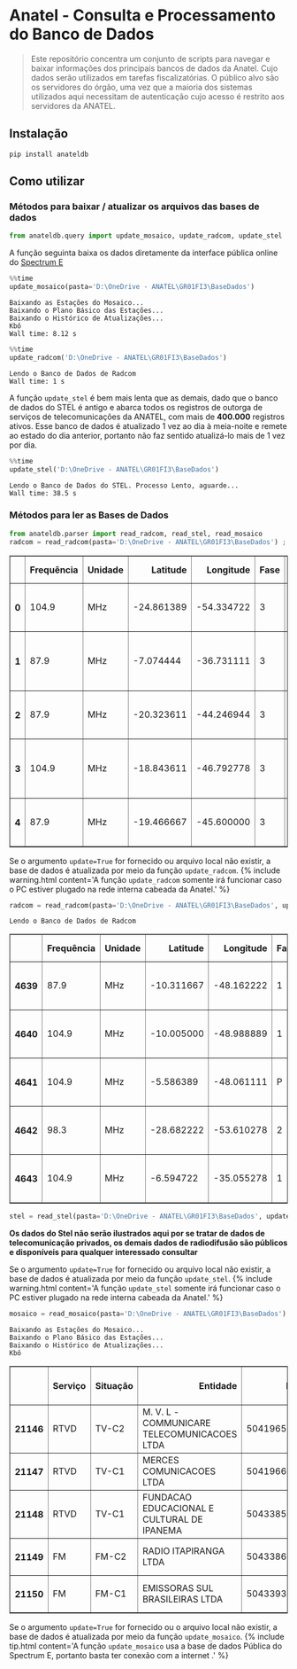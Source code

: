 # Anatel - Consulta e Processamento do Banco de Dados
> Este repositório concentra um conjunto de scripts para navegar e baixar informações dos principais bancos de dados da Anatel. Cujo dados serão utilizados em tarefas fiscalizatórias. O público alvo são os servidores do órgão, uma vez que a maioria dos sistemas utilizados aqui necessitam de autenticação cujo acesso é restrito aos servidores da ANATEL.


## Instalação

`pip install anateldb`

## Como utilizar

### Métodos para baixar / atualizar os arquivos das bases de dados

```python
from anateldb.query import update_mosaico, update_radcom, update_stel
```

A função seguinta baixa os dados diretamente da interface pública online do [Spectrum E](http://sistemas.anatel.gov.br/se/public/view/b/srd.php) 

```python
%%time
update_mosaico(pasta='D:\OneDrive - ANATEL\GR01FI3\BaseDados')
```

    Baixando as Estações do Mosaico...
    Baixando o Plano Básico das Estações...
    Baixando o Histórico de Atualizações...
    Kbô
    Wall time: 8.12 s


```python
%%time
update_radcom('D:\OneDrive - ANATEL\GR01FI3\BaseDados')
```

    Lendo o Banco de Dados de Radcom
    Wall time: 1 s


A função `update_stel` é bem mais lenta que as demais, dado que o banco de dados do STEL é antigo e abarca todos os registros de outorga de serviços de telecomunicações da ANATEL, com mais de **400.000** registros ativos. Esse banco de dados é atualizado 1 vez ao dia à meia-noite e remete ao estado do dia anterior, portanto não faz sentido atualizá-lo mais de 1 vez por dia.

```python
%%time
update_stel('D:\OneDrive - ANATEL\GR01FI3\BaseDados')
```

    Lendo o Banco de Dados do STEL. Processo Lento, aguarde...
    Wall time: 38.5 s


### Métodos para ler as Bases de Dados

```python
from anateldb.parser import read_radcom, read_stel, read_mosaico
radcom = read_radcom(pasta='D:\OneDrive - ANATEL\GR01FI3\BaseDados') ; radcom.head()
```




<div>
<style scoped>
    .dataframe tbody tr th:only-of-type {
        vertical-align: middle;
    }

    .dataframe tbody tr th {
        vertical-align: top;
    }

    .dataframe thead th {
        text-align: right;
    }
</style>
<table border="1" class="dataframe">
  <thead>
    <tr style="text-align: right;">
      <th></th>
      <th>Frequência</th>
      <th>Unidade</th>
      <th>Latitude</th>
      <th>Longitude</th>
      <th>Fase</th>
      <th>Situação</th>
      <th>Numero da Estação</th>
      <th>CNPJ</th>
      <th>Fistel</th>
      <th>Entidade</th>
      <th>Município</th>
      <th>UF</th>
    </tr>
  </thead>
  <tbody>
    <tr>
      <th>0</th>
      <td>104.9</td>
      <td>MHz</td>
      <td>-24.861389</td>
      <td>-54.334722</td>
      <td>3</td>
      <td>A</td>
      <td>641168764</td>
      <td>00104477000117</td>
      <td>50011685115</td>
      <td>ACADEMIA CULTURAL DE SANTA HELENA - ACULT - ST...</td>
      <td>Santa Helena</td>
      <td>PR</td>
    </tr>
    <tr>
      <th>1</th>
      <td>87.9</td>
      <td>MHz</td>
      <td>-7.074444</td>
      <td>-36.731111</td>
      <td>3</td>
      <td>M</td>
      <td>682699349</td>
      <td>00284576000128</td>
      <td>50012524409</td>
      <td>ASSOCIACAO DOS MORADORES E PRODUT. RURAIS DE A...</td>
      <td>Assunção</td>
      <td>PB</td>
    </tr>
    <tr>
      <th>2</th>
      <td>87.9</td>
      <td>MHz</td>
      <td>-20.323611</td>
      <td>-44.246944</td>
      <td>3</td>
      <td>H</td>
      <td>659028590</td>
      <td>00575697000129</td>
      <td>50011824689</td>
      <td>ASSOCIACAO BONFIM ESPERANCA- ABESPE</td>
      <td>Bonfim</td>
      <td>MG</td>
    </tr>
    <tr>
      <th>3</th>
      <td>104.9</td>
      <td>MHz</td>
      <td>-18.843611</td>
      <td>-46.792778</td>
      <td>3</td>
      <td>B</td>
      <td>631410937</td>
      <td>00792795000118</td>
      <td>50011398132</td>
      <td>ASSOCIACAO DOS TRABALHADORES DE GUIMARANIA (ATG)</td>
      <td>Guimarânia</td>
      <td>MG</td>
    </tr>
    <tr>
      <th>4</th>
      <td>87.9</td>
      <td>MHz</td>
      <td>-19.466667</td>
      <td>-45.600000</td>
      <td>3</td>
      <td>M</td>
      <td>631412301</td>
      <td>00794510000188</td>
      <td>50011398990</td>
      <td>FUNDACAO ASSISTENCIAL LAR DA PAZ - FALP</td>
      <td>Dores do Indaiá</td>
      <td>MG</td>
    </tr>
  </tbody>
</table>
</div>



Se o argumento `update=True` for fornecido ou arquivo local não existir, a base de dados é atualizada por meio da função `update_radcom`. 
{% include warning.html content='A função `update_radcom` somente irá funcionar caso o PC estiver plugado na rede interna cabeada da Anatel.' %}

```python
radcom = read_radcom(pasta='D:\OneDrive - ANATEL\GR01FI3\BaseDados', update=True) ; radcom.tail()
```

    Lendo o Banco de Dados de Radcom





<div>
<style scoped>
    .dataframe tbody tr th:only-of-type {
        vertical-align: middle;
    }

    .dataframe tbody tr th {
        vertical-align: top;
    }

    .dataframe thead th {
        text-align: right;
    }
</style>
<table border="1" class="dataframe">
  <thead>
    <tr style="text-align: right;">
      <th></th>
      <th>Frequência</th>
      <th>Unidade</th>
      <th>Latitude</th>
      <th>Longitude</th>
      <th>Fase</th>
      <th>Situação</th>
      <th>Numero da Estação</th>
      <th>CNPJ</th>
      <th>Fistel</th>
      <th>Entidade</th>
      <th>Município</th>
      <th>UF</th>
    </tr>
  </thead>
  <tbody>
    <tr>
      <th>4639</th>
      <td>87.9</td>
      <td>MHz</td>
      <td>-10.311667</td>
      <td>-48.162222</td>
      <td>1</td>
      <td>K</td>
      <td>1011036964</td>
      <td>08931976000190</td>
      <td>50411347829</td>
      <td>ASSOCIACAO AMIGOS DA CULTURA E DO MEIO AMBIENT...</td>
      <td>Palmas</td>
      <td>TO</td>
    </tr>
    <tr>
      <th>4640</th>
      <td>104.9</td>
      <td>MHz</td>
      <td>-10.005000</td>
      <td>-48.988889</td>
      <td>1</td>
      <td>A</td>
      <td>1011037472</td>
      <td>19001721000144</td>
      <td>50416345301</td>
      <td>ASSOCIACAO RADIO COMUNITARIA MONTE SANTO FM</td>
      <td>Monte Santo do Tocantins</td>
      <td>TO</td>
    </tr>
    <tr>
      <th>4641</th>
      <td>104.9</td>
      <td>MHz</td>
      <td>-5.586389</td>
      <td>-48.061111</td>
      <td>P</td>
      <td>M</td>
      <td>1011044797</td>
      <td>19332116000156</td>
      <td>50416480004</td>
      <td>ASSOCIACAO RADIO COMUNITARIA TOP FM</td>
      <td>Araguatins</td>
      <td>TO</td>
    </tr>
    <tr>
      <th>4642</th>
      <td>98.3</td>
      <td>MHz</td>
      <td>-28.682222</td>
      <td>-53.610278</td>
      <td>2</td>
      <td>K</td>
      <td>1011044940</td>
      <td>97538346000180</td>
      <td>50416390609</td>
      <td>ASSOCIACAO DE RADIODIFUSAO CIDADE DE CRUZ ALTA</td>
      <td>Cruz Alta</td>
      <td>RS</td>
    </tr>
    <tr>
      <th>4643</th>
      <td>104.9</td>
      <td>MHz</td>
      <td>-6.594722</td>
      <td>-35.055278</td>
      <td>1</td>
      <td>K</td>
      <td>1011110250</td>
      <td>10877144000184</td>
      <td>50411382063</td>
      <td>ASSOCIAÇÃO DE DESENVOLVIMENTO CULTURAL DA RÁDI...</td>
      <td>Mataraca</td>
      <td>PB</td>
    </tr>
  </tbody>
</table>
</div>



```python
stel = read_stel(pasta='D:\OneDrive - ANATEL\GR01FI3\BaseDados', update=True)
```

**Os dados do Stel não serão ilustrados aqui por se tratar de dados de telecomunicação privados, os demais dados de radiodifusão são públicos e disponíveis para qualquer interessado consultar**

Se o argumento `update=True` for fornecido ou arquivo local não existir, a base de dados é atualizada por meio da função `update_stel`. 
{% include warning.html content='A função `update_stel` somente irá funcionar caso o PC estiver plugado na rede interna cabeada da Anatel.' %}

```python
mosaico = read_mosaico(pasta='D:\OneDrive - ANATEL\GR01FI3\BaseDados') ; mosaico.tail()
```

    Baixando as Estações do Mosaico...
    Baixando o Plano Básico das Estações...
    Baixando o Histórico de Atualizações...
    Kbô





<div>
<style scoped>
    .dataframe tbody tr th:only-of-type {
        vertical-align: middle;
    }

    .dataframe tbody tr th {
        vertical-align: top;
    }

    .dataframe thead th {
        text-align: right;
    }
</style>
<table border="1" class="dataframe">
  <thead>
    <tr style="text-align: right;">
      <th></th>
      <th>Serviço</th>
      <th>Situação</th>
      <th>Entidade</th>
      <th>Fistel</th>
      <th>CNPJ</th>
      <th>Município</th>
      <th>UF</th>
      <th>Id</th>
      <th>Número da Estação</th>
      <th>Classe</th>
      <th>Frequência</th>
      <th>Latitude</th>
      <th>Longitude</th>
      <th>Num_Ato</th>
      <th>Órgao</th>
      <th>Data_Ato</th>
    </tr>
  </thead>
  <tbody>
    <tr>
      <th>21146</th>
      <td>RTVD</td>
      <td>TV-C2</td>
      <td>M. V. L - COMMUNICARE TELECOMUNICACOES LTDA</td>
      <td>50419656170</td>
      <td>12071310000186</td>
      <td>Parauapebas</td>
      <td>PA</td>
      <td>5f2068e65ace5</td>
      <td></td>
      <td>C</td>
      <td>503</td>
      <td>-6,0678</td>
      <td>-49,9037</td>
      <td>7588</td>
      <td>ORLE</td>
      <td>2020-12-10 18:21:09</td>
    </tr>
    <tr>
      <th>21147</th>
      <td>RTVD</td>
      <td>TV-C1</td>
      <td>MERCES COMUNICACOES LTDA</td>
      <td>50419663118</td>
      <td>11322505000199</td>
      <td>Delmiro Gouveia</td>
      <td>AL</td>
      <td>5f218fcfb0d84</td>
      <td></td>
      <td>C</td>
      <td>545</td>
      <td>-9,3853</td>
      <td>-37,9987</td>
      <td>9430</td>
      <td>ORLE</td>
      <td>2017-06-09 00:00:00</td>
    </tr>
    <tr>
      <th>21148</th>
      <td>RTVD</td>
      <td>TV-C1</td>
      <td>FUNDACAO EDUCACIONAL E CULTURAL DE IPANEMA</td>
      <td>50433856696</td>
      <td>04608796000110</td>
      <td>Sabará</td>
      <td>MG</td>
      <td>5f32c1c918e6b</td>
      <td></td>
      <td>C</td>
      <td>207</td>
      <td>-19,89667</td>
      <td>-43,80722</td>
      <td>3301</td>
      <td>ORLE</td>
      <td>2020-06-23 00:00:00</td>
    </tr>
    <tr>
      <th>21149</th>
      <td>FM</td>
      <td>FM-C2</td>
      <td>RADIO ITAPIRANGA LTDA</td>
      <td>50433860456</td>
      <td>84375872000124</td>
      <td>Itapiranga</td>
      <td>SC</td>
      <td>5f68d432841a5</td>
      <td></td>
      <td>B1</td>
      <td>105,1</td>
      <td>-27,15778</td>
      <td>-53,69583</td>
      <td>567</td>
      <td>ORLE</td>
      <td>2021-01-26 17:20:30</td>
    </tr>
    <tr>
      <th>21150</th>
      <td>FM</td>
      <td>FM-C1</td>
      <td>EMISSORAS SUL BRASILEIRAS LTDA</td>
      <td>50433937009</td>
      <td>95818506000119</td>
      <td>Horizontina</td>
      <td>RS</td>
      <td>5f8dcc96f23f9</td>
      <td></td>
      <td>B1</td>
      <td>100,3</td>
      <td>-27,62833</td>
      <td>-54,30528</td>
      <td>3166</td>
      <td>ORLE</td>
      <td>2020-06-13 00:00:00</td>
    </tr>
  </tbody>
</table>
</div>



Se o argumento `update=True` for fornecido ou o arquivo local não existir, a base de dados é atualizada por meio da função `update_mosaico`. 
{% include tip.html content='A função `update_mosaico` usa a base de dados Pública do Spectrum E, portanto basta ter conexão com a internet .' %}
